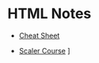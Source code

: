 
# HTML Notes

* [Cheat Sheet](https://htmlcheatsheet.com/)

* [Scaler Course](https://www.scaler.com/topics/html)
]